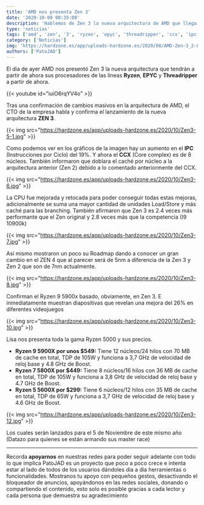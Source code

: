 ```yaml
---
title: 'AMD nos presenta Zen 3'
date: '2020-10-09 08:35:00'
description: 'Hablemos de Zen 3 la nueva arquitectura de AMD que llega repleta de novedades'
type: 'noticias'
tags: ['amd', 'zen', '3', 'ryzen', 'epyc', 'threadripper', 'ccx', 'ipc']
category: ['Noticias']
img: 'https://hardzone.es/app/uploads-hardzone.es/2020/08/AMD-Zen-3_2-800x419.jpg'
authors: ['PatoJAD']
---
```


El dia de ayer AMD nos presentó Zen 3 la nueva arquitectura que tendrán a partir de ahora sus procesadores de las líneas **Ryzen**, **EPYC** y **Threadripper** a partir de ahora.

{{< youtube id="iuiO6rqYV4o" >}}

Tras una confirmación de cambios masivos en la arquitectura de AMD, el CTO de la empresa habla y confirma el lanzamiento de la nueva arquitectura **ZEN 3**.

{{< img src="https://hardzone.es/app/uploads-hardzone.es/2020/10/Zen3-5-1.jpg" >}}

Como podemos ver en los gráficos de la imagen hay un aumento en el **IPC** (Instrucciones por Ciclo) del 19%. Y ahora el **CCX** (Core complex) es de 8 núcleos. También informaron que doblara el caché por núcleo a la arquitectura anterior (Zen 2) debido a lo comentado anteriormente del CCX.

{{< img src="https://hardzone.es/app/uploads-hardzone.es/2020/10/Zen3-6.jpg" >}}

La CPU fue mejorada y retocada para poder conseguir todas estas mejoras, adicionalmente se suma una mayor cantidad de unidades Load/Store y más caché para las branching. También afirmaron que Zen 3 es 2.4 veces más performante que el Zen original y 2.8 veces más que la competencia (I9 10900k)

{{< img src="https://hardzone.es/app/uploads-hardzone.es/2020/10/Zen3-7.jpg" >}}

Así mismo mostraron un poco su Roadmap dando a conocer un gran cambio en el ZEN 4 que al parecer será de 5nm a diferencia de la Zen 3 y Zen 2 que son de 7nm actualmente.

{{< img src="https://hardzone.es/app/uploads-hardzone.es/2020/10/Zen3-8.jpg" >}}

Confirman el Ryzen 9 5900x basado, obviamente, en Zen 3. E inmediatamente muestran diapositivas que revelan una mejora del 26% en diferentes videojuegos

{{< img src="https://hardzone.es/app/uploads-hardzone.es/2020/10/Zen3-10.jpg" >}}

Lisa nos presenta toda la gama Ryzen 5000 y sus precios.

-   **Ryzen 9 5900X por unos $549:** Tiene 12 núcleos/24 hilos con 70 MB de cache en total, TDP de 105W y funciona a 3,7 GHz de velocidad de reloj base y 4.8 GHz de Boost.
-   **Ryzen 7 5800X por $449:** Tiene 8 núcleos/16 hilos con 36 MB de cache en total, TDP de 105W y funciona a 3,8 GHz de velocidad de reloj base y 4.7 GHz de Boost.
-   **Ryzen 5 5600X por $299:** Tiene 6 núcleos/12 hilos con 35 MB de cache en total, TDP de 65W y funciona a 3,7 GHz de velocidad de reloj base y 4.6 GHz de Boost.

{{< img src="https://hardzone.es/app/uploads-hardzone.es/2020/10/Zen3-12.jpg" >}}

Los cuales serán lanzados para el 5 de Noviembre de este mismo año (Datazo para quienes se están armando sus master race)

---

Recorda **apoyarnos** en nuestras redes para poder seguir adelante con todo lo que implica PatoJAD es un proyecto que poco a poco crece e intenta estar al lado de todos de los usuarios dándoles dia a dia herramientas o funcionalidades. Mostranos tu apoyo con pequeños gestos, desactivando el bloqueador de anuncios, apoyándonos en las redes sociales, donando o compartiendo el contenido, esto solo es posible gracias a cada lector y cada persona que demuestra su agradecimiento
